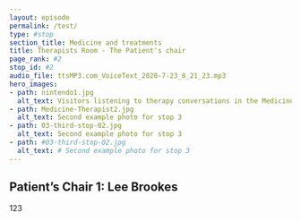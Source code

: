 ```yaml
---
layout: episode
permalink: /test/
type: #stop
section_title: Medicine and treatments
title: Therapists Room - The Patient's chair
page_rank: #2
stop_id: #2
audio_file: ttsMP3.com_VoiceText_2020-7-23_8_21_23.mp3
hero_images:
- path: nintendo1.jpg
  alt_text: Visitors listening to therapy conversations in the Medicine Galleries at the Science Museum. Image © The Board of Trustees of the Science Museum, London
- path: Medicine-Therapist2.jpg
  alt_text: Second example photo for stop 3
- path: 03-third-stop-02.jpg
  alt_text: Second example photo for stop 3
- path: #03-third-stop-02.jpg
  alt_text: # Second example photo for stop 3
---
```


## Patient’s Chair 1: Lee Brookes
123

